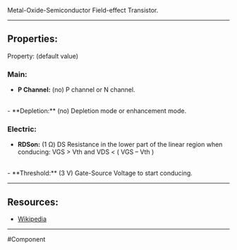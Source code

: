 Metal-Oxide-Semiconductor Field-effect Transistor.

---

## Properties:
Property: (default value)

### Main:
- **P Channel:** (no)
   P channel or N channel.
<br>
- **Depletion:** (no)
   Depletion mode or enhancement mode.

### Electric:
- **RDSon:** (1 Ω)
   DS Resistance in the lower part of the linear region when conducing:
   VGS > Vth and VDS < ( VGS – Vth )
<br>
- **Threshold:** (3 V)
   Gate-Source Voltage to start conducing.

---

## Resources:

- [Wikipedia](https://en.wikipedia.org/wiki/MOSFET)

---

#Component 